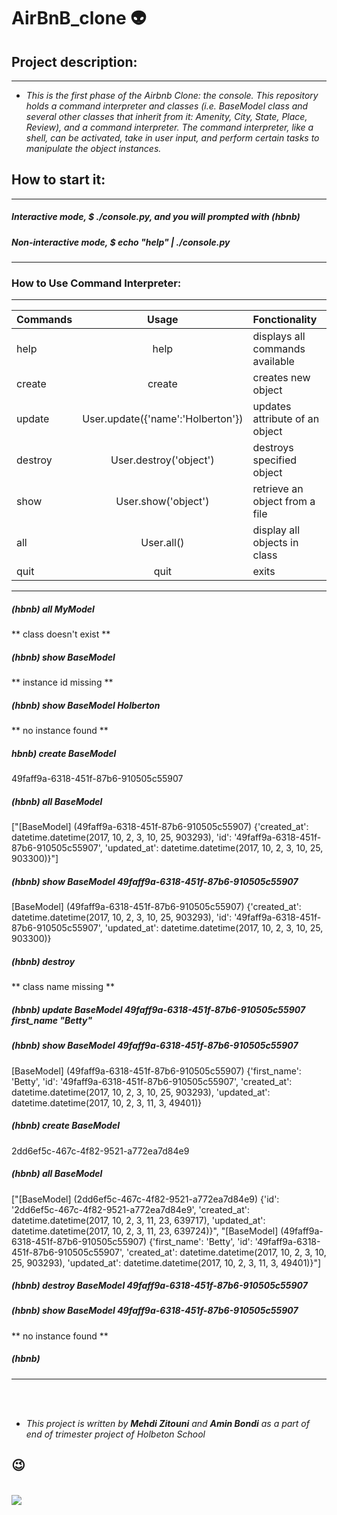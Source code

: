 # AirBnB_clone :alien:
## Project description:

******

* *This is the first phase of the Airbnb Clone: the console. This repository holds a command interpreter and classes (i.e. BaseModel class and several other classes that inherit from it: Amenity, City, State, Place, Review), and a command interpreter. The command interpreter, like a shell, can be activated, take in user input, and perform certain tasks to manipulate the object instances.*


## How to start it:
******
##### Interactive mode, $ ./console.py, and you will prompted with (hbnb)
##### Non-interactive mode, $ echo "help" | ./console.py
******

### How to Use Command Interpreter:
******

|   Commands  |           Usage                |      Fonctionality               |
| ----------- |:------------------------------:|:--------------------------------|
| help        | help                           | displays all commands available  |
| create      | create <class>                 | creates new object               |
| update      |User.update({'name':'Holberton'})|updates attribute of an object	  |
| destroy     |User.destroy('object')          | destroys specified object        |
| show        | User.show('object')            | retrieve an object from a file   |
| all         | User.all()                     | display all objects in class     |
| quit        | quit                           | exits                            |

******


##### (hbnb) all MyModel
** class doesn't exist **
##### (hbnb) show BaseModel
** instance id missing **
##### (hbnb) show BaseModel Holberton
** no instance found **
##### hbnb) create BaseModel
49faff9a-6318-451f-87b6-910505c55907
##### (hbnb) all BaseModel
["[BaseModel] (49faff9a-6318-451f-87b6-910505c55907) {'created_at': datetime.datetime(2017, 10, 2, 3, 10, 25, 903293), 'id': '49faff9a-6318-451f-87b6-910505c55907', 'updated_at': datetime.datetime(2017, 10, 2, 3, 10, 25, 903300)}"]
##### (hbnb) show BaseModel 49faff9a-6318-451f-87b6-910505c55907
[BaseModel] (49faff9a-6318-451f-87b6-910505c55907) {'created_at': datetime.datetime(2017, 10, 2, 3, 10, 25, 903293), 'id': '49faff9a-6318-451f-87b6-910505c55907', 'updated_at': datetime.datetime(2017, 10, 2, 3, 10, 25, 903300)}
##### (hbnb) destroy
** class name missing **
##### (hbnb) update BaseModel 49faff9a-6318-451f-87b6-910505c55907 first_name "Betty"
##### (hbnb) show BaseModel 49faff9a-6318-451f-87b6-910505c55907
[BaseModel] (49faff9a-6318-451f-87b6-910505c55907) {'first_name': 'Betty', 'id': '49faff9a-6318-451f-87b6-910505c55907', 'created_at': datetime.datetime(2017, 10, 2, 3, 10, 25, 903293), 'updated_at': datetime.datetime(2017, 10, 2, 3, 11, 3, 49401)}
##### (hbnb) create BaseModel
2dd6ef5c-467c-4f82-9521-a772ea7d84e9
##### (hbnb) all BaseModel
["[BaseModel] (2dd6ef5c-467c-4f82-9521-a772ea7d84e9) {'id': '2dd6ef5c-467c-4f82-9521-a772ea7d84e9', 'created_at': datetime.datetime(2017, 10, 2, 3, 11, 23, 639717), 'updated_at': datetime.datetime(2017, 10, 2, 3, 11, 23, 639724)}", "[BaseModel] (49faff9a-6318-451f-87b6-910505c55907) {'first_name': 'Betty', 'id': '49faff9a-6318-451f-87b6-910505c55907', 'created_at': datetime.datetime(2017, 10, 2, 3, 10, 25, 903293), 'updated_at': datetime.datetime(2017, 10, 2, 3, 11, 3, 49401)}"]
##### (hbnb) destroy BaseModel 49faff9a-6318-451f-87b6-910505c55907
##### (hbnb) show BaseModel 49faff9a-6318-451f-87b6-910505c55907
** no instance found **
##### (hbnb)

******
<br>
<br>

* *This project is written by **Mehdi Zitouni** and **Amin Bondi** as a part of end of trimester project of Holbeton School* 
## :wink:
<br>
<img src="https://www.holbertonschool.com/holberton-logo.png">



